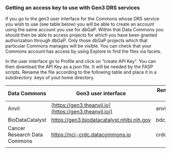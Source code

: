 ### Getting an access key to use with Gen3 DRS services

If you go to the gen3 user interface for the Commons whose DRS service you wish to use (see table below) you will be able to create an account using the same account you use for dbGaP. Within that Data Commons you should then be able to access projects for which you have been granted authorization through dbGaP. Only those dbGaP projects which that particular Commons manages will be visible. You can check that your Commons account has access by using Explore to find the files via facets. 

In the user interface  go to Profile and click on “create API Key”. You can then download the API Key as a json file. It will be needed by the FASP scripts. Rename the file according to the following table and place it in a subdirectory .keys of yout home directory.



| Data Commons                 | Gen3 user interface                                   | Rename access key file as |
| ---------------------------- | ----------------------------------------------------- | ------------------------- |
| Anvil                        | [https://gen3.theanvil.io](https://gen3.theanvil.io/) | anvil_credentials.json    |
| BioDataCatalyst              | https://gen3.biodatacatalyst.nhlbi.nih.gov            | bdc_credentials.json      |
| Cancer Research Data Commons | https://nci-crdc.datacommons.io                       | crdc_credentials.json     |
|                              |                                                       |                           |

